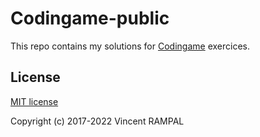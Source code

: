 Codingame-public
================
This repo contains my solutions for [Codingame](https://www.codingame.com/) exercices.

License
-------

[MIT license](http://opensource.org/licenses/MIT)

Copyright (c) 2017-2022 Vincent RAMPAL
